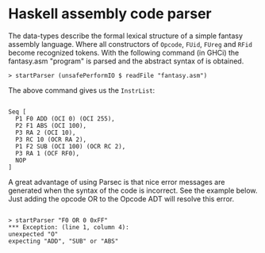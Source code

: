 # Haskell assembly code parser

The data-types describe the formal lexical structure of a simple fantasy assembly language. Where all constructors of `Opcode`, `FUid`, `FUreg` and `RFid` become recognized tokens. With the following command (in GHCi) the fantasy.asm "program" is parsed and the abstract syntax of is obtained.

`> startParser (unsafePerformIO $ readFile "fantasy.asm")`

The above command gives us the `InstrList`:

<pre><code>
Seq [
  P1 F0 ADD (OCI 0) (OCI 255),
  P2 F1 ABS (OCI 100),
  P3 RA 2 (OCI 10),
  P3 RC 10 (OCR RA 2),
  P1 F2 SUB (OCI 100) (OCR RC 2),
  P3 RA 1 (OCF RF0),
  NOP
]
</code></pre>

A great advantage of using Parsec is that nice error messages are generated when the syntax of the code is incorrect. See the example below. Just adding the opcode OR to the Opcode ADT will resolve this error.

<pre><code>
> startParser "F0 OR 0 0xFF"
*** Exception: (line 1, column 4):
unexpected "O"
expecting "ADD", "SUB" or "ABS"
</code></pre>


